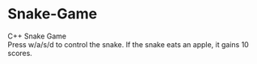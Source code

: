 # Snake-Game
C++ Snake Game\
Press w/a/s/d to control the snake. If the snake eats an apple, it gains 10 scores.
